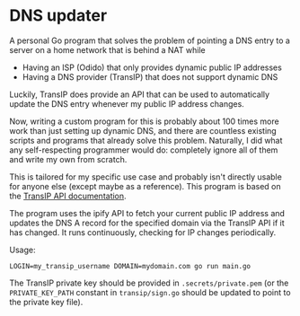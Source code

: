 # DNS updater

A personal Go program that solves the problem of pointing a DNS entry to a server on a home network that is behind a NAT while
- Having an ISP (Odido) that only provides dynamic public IP addresses
- Having a DNS provider (TransIP) that does not support dynamic DNS

Luckily, TransIP does provide an API that can be used to automatically update the DNS entry whenever my public IP address changes.

Now, writing a custom program for this is probably about 100 times more work than just setting up dynamic DNS, and there are countless existing scripts and programs that already solve this problem. Naturally, I did what any self-respecting programmer would do: completely ignore all of them and write my own from scratch.

This is tailored for my specific use case and probably isn't directly usable for anyone else (except maybe as a reference). This program is based on the [TransIP API documentation](https://api.transip.nl/rest/docs.html).

The program uses the ipify API to fetch your current public IP address and updates the DNS A record for the specified domain via the TransIP API if it has changed. It runs continuously, checking for IP changes periodically.

Usage:
```
LOGIN=my_transip_username DOMAIN=mydomain.com go run main.go
```

The TransIP private key should be provided in `.secrets/private.pem` (or the `PRIVATE_KEY_PATH` constant in `transip/sign.go` should be updated to point to the private key file).
